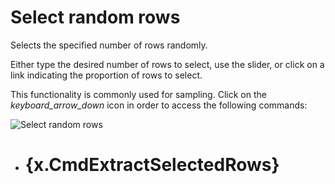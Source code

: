 <!-- TITLE: Select random rows -->
<!-- SUBTITLE: -->

# Select random rows

Selects the specified number of rows randomly.

Either type the desired number of rows to select, use the slider, or click on a link indicating the proportion of rows
to select.

This functionality is commonly used for sampling. Click on the _keyboard_arrow_down_ icon in order to access the
following commands:

![Select random rows](../uploads/gifs/select-random-rows.gif "Select random rows")

* # {x.CmdExtractSelectedRows}
